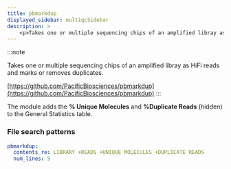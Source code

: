```yaml
---
title: pbmarkdup
displayed_sidebar: multiqcSidebar
description: >
    <p>Takes one or multiple sequencing chips of an amplified libray as HiFi reads and marks or removes duplicates.</p>
---
```


<!--
~~~~~ DO NOT EDIT ~~~~~
This file is autogenerated from the MultiQC module python docstring.
Do not edit the markdown, it will be overwritten.

File path for the source of this content: multiqc/modules/pbmarkdup/pbmarkdup.py
~~~~~~~~~~~~~~~~~~~~~~~
-->

:::note
<p>Takes one or multiple sequencing chips of an amplified libray as HiFi reads and marks or removes duplicates.</p>

[https://github.com/PacificBiosciences/pbmarkdup](https://github.com/PacificBiosciences/pbmarkdup)
:::

The module adds the **% Unique Molecules** and **%Duplicate Reads** (hidden) to the General Statistics
table.

### File search patterns

```yaml
pbmarkdup:
  contents_re: LIBRARY +READS +UNIQUE MOLECULES +DUPLICATE READS
  num_lines: 5
```
    